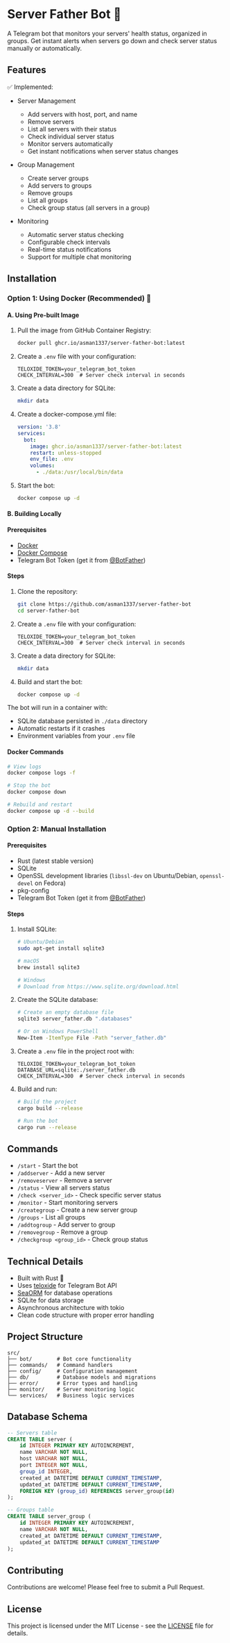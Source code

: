 # Server Father Bot 🤖

A Telegram bot that monitors your servers' health status, organized in groups. Get instant alerts when servers go down and check server status manually or automatically.

## Features

✅ Implemented:
- Server Management
  - Add servers with host, port, and name
  - Remove servers
  - List all servers with their status
  - Check individual server status
  - Monitor servers automatically
  - Get instant notifications when server status changes

- Group Management
  - Create server groups
  - Add servers to groups
  - Remove groups
  - List all groups
  - Check group status (all servers in a group)

- Monitoring
  - Automatic server status checking
  - Configurable check intervals
  - Real-time status notifications
  - Support for multiple chat monitoring

## Installation

### Option 1: Using Docker (Recommended) 🐳

#### A. Using Pre-built Image
1. Pull the image from GitHub Container Registry:
   ```bash
   docker pull ghcr.io/asman1337/server-father-bot:latest
   ```

2. Create a `.env` file with your configuration:
   ```env
   TELOXIDE_TOKEN=your_telegram_bot_token
   CHECK_INTERVAL=300  # Server check interval in seconds
   ```

3. Create a data directory for SQLite:
   ```bash
   mkdir data
   ```

4. Create a docker-compose.yml file:
   ```yaml
   version: '3.8'
   services:
     bot:
       image: ghcr.io/asman1337/server-father-bot:latest
       restart: unless-stopped
       env_file: .env
       volumes:
         - ./data:/usr/local/bin/data
   ```

5. Start the bot:
   ```bash
   docker compose up -d
   ```

#### B. Building Locally

#### Prerequisites
- [Docker](https://docs.docker.com/get-docker/)
- [Docker Compose](https://docs.docker.com/compose/install/)
- Telegram Bot Token (get it from [@BotFather](https://t.me/botfather))

#### Steps
1. Clone the repository:
   ```bash
   git clone https://github.com/asman1337/server-father-bot
   cd server-father-bot
   ```

2. Create a `.env` file with your configuration:
   ```env
   TELOXIDE_TOKEN=your_telegram_bot_token
   CHECK_INTERVAL=300  # Server check interval in seconds
   ```

3. Create a data directory for SQLite:
   ```bash
   mkdir data
   ```

4. Build and start the bot:
   ```bash
   docker compose up -d
   ```

The bot will run in a container with:
- SQLite database persisted in `./data` directory
- Automatic restarts if it crashes
- Environment variables from your `.env` file

#### Docker Commands
```bash
# View logs
docker compose logs -f

# Stop the bot
docker compose down

# Rebuild and restart
docker compose up -d --build
```

### Option 2: Manual Installation

#### Prerequisites
- Rust (latest stable version)
- SQLite
- OpenSSL development libraries (`libssl-dev` on Ubuntu/Debian, `openssl-devel` on Fedora)
- pkg-config
- Telegram Bot Token (get it from [@BotFather](https://t.me/botfather))

#### Steps
1. Install SQLite:
   ```bash
   # Ubuntu/Debian
   sudo apt-get install sqlite3
   
   # macOS
   brew install sqlite3
   
   # Windows
   # Download from https://www.sqlite.org/download.html
   ```

2. Create the SQLite database:
   ```bash
   # Create an empty database file
   sqlite3 server_father.db ".databases"

   # Or on Windows PowerShell
   New-Item -ItemType File -Path "server_father.db"
   ```

3. Create a `.env` file in the project root with:
   ```env
   TELOXIDE_TOKEN=your_telegram_bot_token
   DATABASE_URL=sqlite:./server_father.db
   CHECK_INTERVAL=300  # Server check interval in seconds
   ```

4. Build and run:
   ```bash
   # Build the project
   cargo build --release

   # Run the bot
   cargo run --release
   ```

## Commands

- `/start` - Start the bot
- `/addserver` - Add a new server
- `/removeserver` - Remove a server
- `/status` - View all servers status
- `/check <server_id>` - Check specific server status
- `/monitor` - Start monitoring servers
- `/creategroup` - Create a new server group
- `/groups` - List all groups
- `/addtogroup` - Add server to group
- `/removegroup` - Remove a group
- `/checkgroup <group_id>` - Check group status

## Technical Details

- Built with Rust 🦀
- Uses [teloxide](https://github.com/teloxide/teloxide) for Telegram Bot API
- [SeaORM](https://github.com/SeaQL/sea-orm) for database operations
- SQLite for data storage
- Asynchronous architecture with tokio
- Clean code structure with proper error handling

## Project Structure
```
src/
├── bot/        # Bot core functionality
├── commands/   # Command handlers
├── config/     # Configuration management
├── db/         # Database models and migrations
├── error/      # Error types and handling
├── monitor/    # Server monitoring logic
└── services/   # Business logic services
```

## Database Schema
```sql
-- Servers table
CREATE TABLE server (
    id INTEGER PRIMARY KEY AUTOINCREMENT,
    name VARCHAR NOT NULL,
    host VARCHAR NOT NULL,
    port INTEGER NOT NULL,
    group_id INTEGER,
    created_at DATETIME DEFAULT CURRENT_TIMESTAMP,
    updated_at DATETIME DEFAULT CURRENT_TIMESTAMP,
    FOREIGN KEY (group_id) REFERENCES server_group(id)
);

-- Groups table
CREATE TABLE server_group (
    id INTEGER PRIMARY KEY AUTOINCREMENT,
    name VARCHAR NOT NULL,
    created_at DATETIME DEFAULT CURRENT_TIMESTAMP,
    updated_at DATETIME DEFAULT CURRENT_TIMESTAMP
);
```

## Contributing

Contributions are welcome! Please feel free to submit a Pull Request.

## License

This project is licensed under the MIT License - see the [LICENSE](LICENSE) file for details.